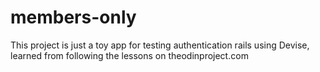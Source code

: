 # members-only
This project is just a toy app for testing authentication rails using Devise, learned from following the lessons on theodinproject.com
